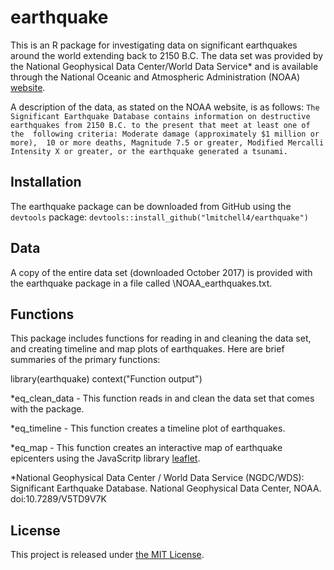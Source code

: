 

# earthquake


This is an R package for investigating data on significant earthquakes 
around the world extending back to 2150 B.C. The data set was provided by 
the National Geophysical Data Center/World Data Service* and is available 
through the National Oceanic and Atmospheric Administration (NOAA) 
[website](https://www.ngdc.noaa.gov/nndc/struts/form?t=101650&s=1&d=1).

A description of the data, as stated on the NOAA website, is as follows:
    ```
    The Significant Earthquake Database contains information on destructive 
    earthquakes from 2150 B.C. to the present that meet at least one of the 
    following criteria: Moderate damage (approximately $1 million or more), 
    10 or more deaths, Magnitude 7.5 or greater, Modified Mercalli 
    Intensity X or greater, or the earthquake generated a tsunami.
    ```

## Installation
The earthquake package can be downloaded from GitHub using the `devtools` 
package: 
    ```devtools::install_github("lmitchell4/earthquake")```

## Data
A copy of the entire data set (downloaded October 2017) is provided with 
the earthquake package in a file called \NOAA_earthquakes.txt\.

## Functions
This package includes functions for reading in and cleaning the data set, 
and creating timeline and map plots of earthquakes. Here are brief 
summaries of the primary functions:

library(earthquake)
context("Function output")

*eq_clean_data - This function reads in and clean the data set that comes 
with the package.

*eq_timeline - This function creates a timeline plot of earthquakes. 

*eq_map - This function creates an interactive map of earthquake epicenters 
using the JavaScritp library [leaflet]( http://leafletjs.com). 

*National Geophysical Data Center / World Data Service (NGDC/WDS): 
Significant Earthquake Database. National Geophysical Data Center, 
NOAA. doi:10.7289/V5TD9V7K

## License

This project is released under [the MIT License](https://github.com/lmitchell4/earthquake/blob/master/LICENSE).


